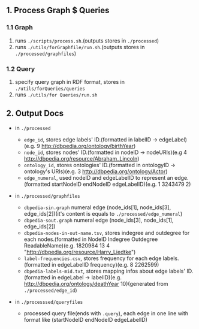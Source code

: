 ## 1. Process Graph $ Queries
### 1.1 Graph
1. runs `./scripts/process.sh`.(outputs stores in `./processed`)
2. runs `./utils/forGraphfile/run.sh`.(outputs stores in `./processed/graphfiles`)

### 1.2 Query
1. specify query graph in RDF format, stores in `./utils/forQueries/queries`
2. runs `./utils/for Queries/run.sh`

## 2. Output Docs
- in `./processed`
	- `edge_id`, stores edge labels' ID.(formatted in labelID -> edgeLabel)(e.g. 9 <http://dbpedia.org/ontology/birthYear>)
	- `node_id`, stores nodes' ID.(formatted in nodeID -> nodeURIs)(e.g 4 <http://dbpedia.org/resource/Abraham_Lincoln>)
	- `ontology_id`, stores ontologies' ID.(formatted in ontologyID -> ontology's URIs)(e.g. 3 <http://dbpedia.org/ontology/Actor>)
	- `edge_numeral`, used nodeID and edgeLabelID to represent an edge.(formatted startNodeID endNodeID edgeLabelID)(e.g. 1 3243479 2)

- in `./processed/graphfiles`
	- `dbpedia-sin.graph` numeral edge (node_ids[1], node_ids[3], edge_ids[2])(it's content is equals to `./processed/edge_numeral`)
	- `dbpedia-sout.graph` numeral edge (node_ids[3], node_ids[1], edge_ids[2])
	- `dbpedia-nodes-in-out-name.tsv`, stores indegree and outdegree for each nodes.(formatted in NodeID Indegree Outdegree ReadableName)(e.g. 1820984 13 4 "<http://dbpedia.org/resource/Harry_Liedtke>")
	- `label-frequencies.csv`, stores frequency for each edge labels.(formatted in edgeLabelID frequency)(e.g. 8 2262599)
	- `dbpedia-labels-mid.txt`, stores mapping infos about edge labels' ID.(formatted in edgeLabel -> labelID)(e.g. <http://dbpedia.org/ontology/deathYear> 10)(generated from `./processed/edge_id`)

- in `./processsed/queryfiles`
	- processed query file(ends with `.query`), each edge in one line with format like (startNodeID endNodeID edgeLabelID)


